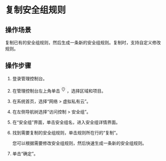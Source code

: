 # 复制安全组规则<a name="SecurityGroup_0001"></a>

## 操作场景<a name="sb919f19c991141d79a2deb79cec11a15"></a>

复制已有的安全组规则，然后生成一条新的安全组规则。复制时，支持自定义修改规则。

## 操作步骤<a name="s11af639d48c249b7931632bf078259f9"></a>

1.  登录管理控制台。
2.  在管理控制台左上角单击![](figures/icon-region.png)，选择区域和项目。
3.  在系统首页，选择“网络 \> 虚拟私有云”。
4.  在左侧导航树选择“访问控制 \> 安全组”。
5.  在“安全组”界面，单击安全组名，进入安全组详情界面。
6.  找到需要复制的安全组规则，单击规则所在行的“复制”。

    您可以根据需要修改安全组规则，然后快速生成一条新的安全组规则。

7.  单击“确定”。

